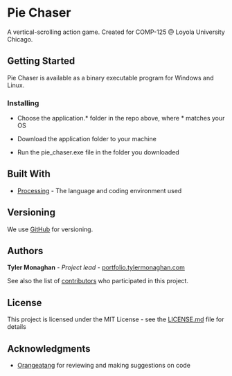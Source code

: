 # Pie Chaser

A vertical-scrolling action game. Created for COMP-125 @ Loyola University Chicago.

## Getting Started

Pie Chaser is available as a binary executable program for Windows and Linux.

### Installing

- Choose the application.* folder in the repo above, where * matches your OS

- Download the application folder to your machine

- Run the pie_chaser.exe file in the folder you downloaded

## Built With

* [Processing](https://processing.org/) - The language and coding environment used

## Versioning

We use [GitHub](http://www.github.com) for versioning.

## Authors

**Tyler Monaghan** - *Project lead* - [portfolio.tylermonaghan.com](https://portfolio.tylermonaghan.com)

See also the list of [contributors](https://github.com/tymonaghan/pie-chaser/contributors) who participated in this project.

## License

This project is licensed under the MIT License - see the [LICENSE.md](LICENSE.md) file for details

## Acknowledgments

* [Orangeatang](https://github.com/Orangeatang) for reviewing and making suggestions on code
